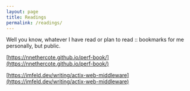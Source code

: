 ```yaml
---
layout: page
title: Readings
permalink: /readings/
---
```


Well you know, whatever I have read or plan to read :: bookmarks for me personally, but public.

[https://nnethercote.github.io/perf-book/](https://nnethercote.github.io/perf-book/)

[https://imfeld.dev/writing/actix-web-middleware](https://imfeld.dev/writing/actix-web-middleware)
